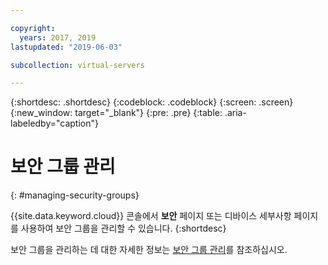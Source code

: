 ```yaml
---

copyright:
  years: 2017, 2019
lastupdated: "2019-06-03"

subcollection: virtual-servers

---
```


{:shortdesc: .shortdesc}
{:codeblock: .codeblock}
{:screen: .screen}
{:new_window: target="_blank"}
{:pre: .pre}
{:table: .aria-labeledby="caption"}


# 보안 그룹 관리
{: #managing-security-groups}

{{site.data.keyword.cloud}} 콘솔에서 **보안** 페이지 또는 디바이스 세부사항 페이지를 사용하여 보안 그룹을 관리할 수 있습니다.
{:shortdesc}

보안 그룹을 관리하는 데 대한 자세한 정보는 [보안 그룹 관리](/docs/infrastructure/security-groups?topic=security-groups-managing-sg#managing-sg)를 참조하십시오.
